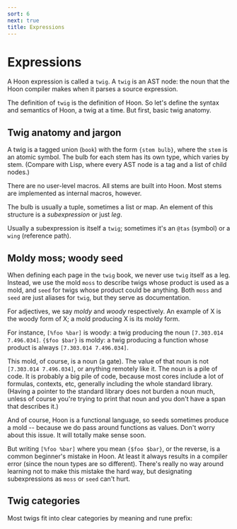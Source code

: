 ```yaml
---
sort: 6
next: true
title: Expressions
---
```


# Expressions

A Hoon expression is called a `twig`.  A `twig` is an AST node:
the noun that the Hoon compiler makes when it parses a source
expression.

The definition of `twig` is the definition of Hoon.  So let's
define the syntax and semantics of Hoon, a twig at a time.  But
first, basic twig anatomy.

## Twig anatomy and jargon

A twig is a tagged union (`book`) with the form `{stem bulb}`,
where the `stem` is an atomic symbol.  The bulb for each stem has
its own type, which varies by stem.  (Compare with Lisp, where
every AST node is a tag and a list of child nodes.)

There are no user-level macros.  All stems are built into Hoon.
Most stems are implemented as internal macros, however.

The bulb is usually a tuple, sometimes a list or map.  An element
of this structure is a *subexpression* or just *leg*.

Usually a subexpression is itself a `twig`; sometimes it's an
`@tas` (symbol) or a `wing` (reference path).

## Moldy moss; woody seed

When defining each page in the `twig` book, we never use `twig`
itself as a leg.  Instead, we use the mold `moss` to describe
twigs whose product is used as a mold, and `seed` for twigs whose
product could be anything.  Both `moss` and `seed` are just
aliases for `twig`, but they serve as documentation.

For adjectives, we say *moldy* and *woody* respectively.  An
example of X is the woody form of X; a mold producing X is its
moldy form.

For instance, `[%foo %bar]` is woody: a twig producing the noun
`[7.303.014 7.496.034]`.  `{$foo $bar}` is moldy: a twig
producing a function whose product is always `[7.303.014
7.496.034]`.

This mold, of course, is a noun (a gate).  The value of that noun
is not `[7.303.014 7.496.034]`, or anything remotely like it.
The noun is a pile of code.  It is probably a big pile of code,
because most cores include a lot of formulas, contexts, etc,
generally including the whole standard library.  (Having a
pointer to the standard library does not burden a noun much,
unless of course you're trying to print that noun and you don't
have a span that describes it.)

And of course, Hoon is a functional language, so seeds sometimes
produce a mold -- because we do pass around functions as values.
Don't worry about this issue.  It will totally make sense soon.
 
But writing `[%foo %bar]` where you mean `{$foo $bar}`, or the
reverse, is a common beginner's mistake in Hoon.  At least it
always results in a compiler error (since the noun types are so
different).  There's really no way around learning not to make
this mistake the hard way, but designating subexpressions as
`moss` or `seed` can't hurt.

## Twig categories

Most twigs fit into clear categories by meaning and rune prefix:

<div><list/></div>
